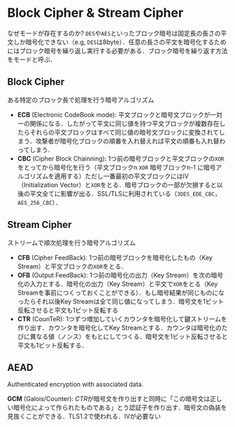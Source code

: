 # Block Cipher & Stream Cipher

なぜモードが存在するのか? `DES`や`AES`といったブロック暗号は固定長の長さの平文しか暗号化できない（e.g, `DES`は8byte）．任意の長さの平文を暗号化するためにはブロック暗号を繰り返し実行する必要がある．ブロック暗号を繰り返す方法をモードと呼ぶ．

## Block Cipher

ある特定のブロック長で処理を行う暗号アルゴリズム

- **ECB** (Electronic CodeBook mode): 平文ブロックと暗号文ブロックが一対一の関係になる．したがって平文に同じ値を持つ平文ブロックが複数存在したらそれらの平文ブロックはすべて同じ値の暗号文ブロックに変換されてしまう．攻撃者が暗号化ブロックの順番を入れ替えれば平文の順番も入れ替わってしまう．
- **CBC** (Cipher Block Chainning): 1つ前の暗号ブロックと平文ブロックの`XOR`をとってから暗号化を行う（平文ブロックn `XOR` 暗号ブロックn-1 に暗号アルゴリズムを適用する）ただし一番最初の平文ブロックにはIV（Initialization Vector）と`XOR`をとる．暗号ブロックの一部が欠損すると以後の平文全てに影響が出る．SSL/TLSに利用されている（`3DES_EDE_CBC`，`AES_256_CBC`）．

## Stream Cipher

ストリームで順次処理を行う暗号アルゴリズム

- **CFB** (Cipher FeedBack): 1つ前の暗号ブロックを暗号化したもの（Key Stream）と平文ブロックの`XOR`をとる．
- **OFB** (Output FeedBack): 1つ前の暗号化の出力（Key Stream）を次の暗号化の入力とする．暗号化の出力（Key Stream）と平文で`XOR`をとる（Key Streamを事前につくっておくことができる）．もし暗号結果が同じものになったらそれ以後Key Streamは全て同じ値になってしまう．暗号文を1ビット反転させると平文も1ビット反転する
- **CTR** (CounTeR): 1つずつ増加していくカウンタを暗号化して鍵ストリームを作り出す．カウンタを暗号化してKey Streamとする．カウンタは暗号化のたびに異なる値（ノンス）をもとにしてつくる．暗号文を1ビット反転させると平文も1ビット反転する．

## AEAD

Authenticated encryption with associated data.

**GCM** (Galois/Counter): *CTR*が暗号文を作り出すと同時に「この暗号文は正しい暗号化によって作られたものである」とう認証子を作り出す．暗号文の偽装を見抜くことができる．TLS1.2で使われる．IVが必要ない
